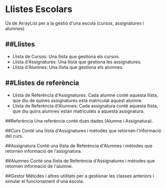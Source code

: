 Llistes Escolars
===

Ús de ArrayList per a la gestió d'una escola (cursos, assignatures i alumnes)

##Llistes
---
- Llista de Cursos: Una llista que gestiona els cursos.
- Llista d'Assignatures: Una llista que gestiona les assignatures.
- Llista d'Alumnes: Una llista que gestiona els alumnes.

##Llistes de referència
---
- Llista de Referència d'Assignatures: Cada alumne conté aquesta llista, que diu de quines assignatures està matriculat aquest alumne.
- Llista de Referència d'Alumnes: Cada assignatura conté aquesta llista, que diu quins alumnes estàn matriculats a aquesta assignatura. 

##Referència
Una referència conté dues dades (Alumne i Assignatura).

##Curs
Conté una llista d'Assignatures i mètodes que retornen l'informació del curs.

##Assignatura
Conté una llista de Referència d'Alumnes i mètodes que retornen informació de l'assignatura.

##Alumnes
Conté una llista de Referència d'Assignatures i mètodes que retornen informació de l'alumne.

##Gestor
Mètodes i altres utilitats per a gestionar les classes anteriors i simular el funcionament d'una escola.



